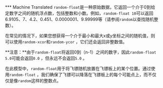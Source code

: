 ﻿*** Machine Translated
`random-float`是一种原始数据，它返回一个介于0到给定数字之间的随机浮点数，包括整数和小数。例如，`random-float 10`可以返回6.9105、7、4.2、0.451、0.0000001、9.99999等（请参阅`random`以查找随机整数）。

在常见的情况下，如果您想获得一个介于最小和最大x或y坐标之间的随机值，则可以使用`random-xcor`和`random-ycor` ，它们还会返回非整数值。

**注意：**由于`random-float`将返回0到（n-1）之间的数字，因此`random-float 5.0`可能会返回`0.0` ，但永远不会返回`5.0` 。

在此模型中，`random-float`用于将飞镖随机放置在飞镖板上的某个位置。通过使用`random-float` ，我们确保了飞镖可以降落在飞镖板上的每个可能点上，而不仅仅是像`random`这样的整数点。